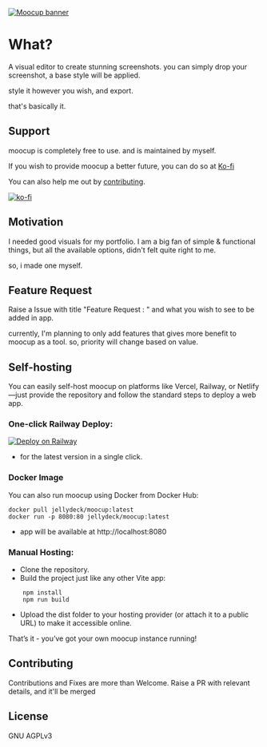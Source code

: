 [![Moocup banner](/public/og.webp)](https://moocup.jaydip.me/)

# What?

A visual editor to create stunning screenshots. you can simply drop your screenshot, a base style will be applied.

style it however you wish, and export.

that's basically it.

## Support 

moocup is completely free to use. and is maintained by myself.

If you wish to provide moocup a better future, 
you can do so at [Ko-fi](https://ko-fi.com/jaydipsanghani)

You can also help me out by [contributing](#contributing).


[![ko-fi](https://ko-fi.com/img/githubbutton_sm.svg)](https://ko-fi.com/J3J41GWDRD)

## Motivation

I needed good visuals for my portfolio. I am a big fan of simple & functional things, but all the available options, didn't felt quite right to me. 

so, i made one myself.

## Feature Request

Raise a Issue with title "Feature Request : " and what you wish to see to be added in app.

currently, I'm planning to only add features that gives more benefit to moocup as a tool. so, priority will change based on value.


## Self-hosting
You can easily self-host moocup on platforms like Vercel, Railway, or Netlify—just provide the repository and follow the standard steps to deploy a web app.

### One-click Railway Deploy:

[![Deploy on Railway](https://railway.app/button.svg)](https://railway.com/deploy/moocup?referralCode=bmgbXt)
 
 - for the latest version in a single click.

### Docker Image

You can also run moocup using Docker from Docker Hub:
```
docker pull jellydeck/moocup:latest
docker run -p 8080:80 jellydeck/moocup:latest
```
- app will be available at http://localhost:8080

### Manual Hosting:

- Clone the repository.
- Build the project just like any other Vite app:
  
```
    npm install
    npm run build
```

- Upload the dist folder to your hosting provider (or attach it to a public URL) to make it accessible online.

That’s it - you’ve got your own moocup instance running!

## Contributing

Contributions and Fixes are more than Welcome. 
Raise a PR with relevant details, and it'll be merged


## License 

GNU AGPLv3 


